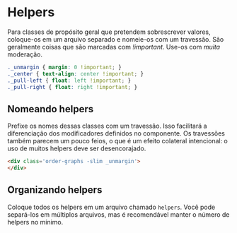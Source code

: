 # Helpers

Para classes de propósito geral que pretendem sobrescrever valores, coloque-os em um arquivo separado e nomeie-os com um travessão. São geralmente coisas que são marcadas com *!important*. Use-os com *muita* moderação.

```css
._unmargin { margin: 0 !important; }
._center { text-align: center !important; }
._pull-left { float: left !important; }
._pull-right { float: right !important; }
```

## Nomeando helpers
Prefixe os nomes dessas classes com um travessão. Isso facilitará a diferenciação dos modificadores definidos no componente. Os travessões também parecem um pouco feios, o que é um efeito colateral intencional: o uso de muitos helpers deve ser desencorajado.

  ```html
  <div class='order-graphs -slim _unmargin'>
  </div>
  ```

## Organizando helpers
Coloque todos os helpers em um arquivo chamado `helpers`. Você pode separá-los em múltiplos arquivos, mas é recomendável manter o número de helpers no mínimo.
